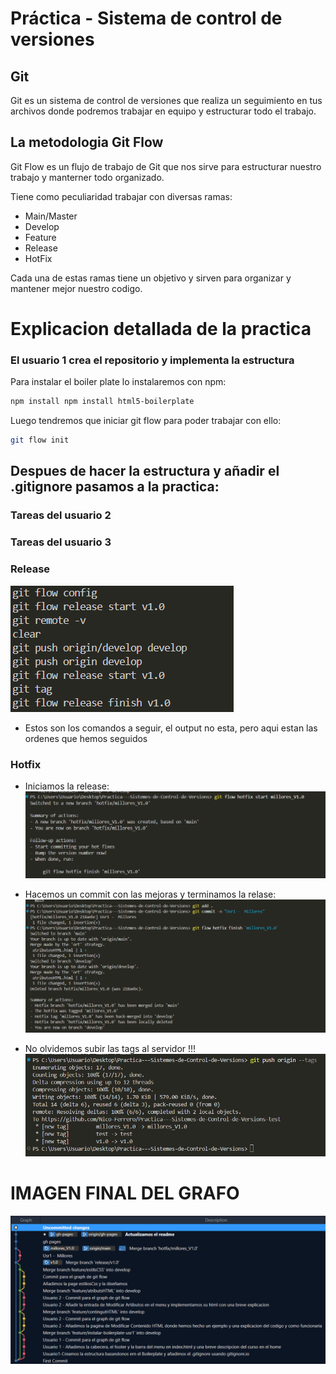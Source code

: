 # Práctica - Sistema de control de versiones

## Git

Git es un sistema de control de versiones que realiza un seguimiento en tus archivos donde podremos trabajar en equipo y estructurar todo el trabajo.

## La metodologia Git Flow

Git Flow es un flujo de trabajo de Git que nos sirve para estructurar nuestro trabajo y manterner todo organizado.

Tiene como peculiaridad trabajar con diversas ramas:
- Main/Master
- Develop
- Feature
- Release
- HotFix

Cada una de estas ramas tiene un objetivo y sirven para organizar y mantener mejor nuestro codigo.

# Explicacion detallada de la practica

### El usuario 1 crea el repositorio y implementa la estructura

Para instalar el boiler plate lo instalaremos con npm:
```bash
npm install npm install html5-boilerplate
```
Luego tendremos que iniciar git flow para poder trabajar con ello:
```bash
git flow init
```

## Despues de hacer la estructura y añadir el .gitignore pasamos a la practica:

### Tareas del usuario 2



### Tareas del usuario 3



### Release

![Imagen descriptiva](/img/Captura%20de%20pantalla%202025-10-01%20171124.png)

- Estos son los comandos a seguir, el output no esta, pero aqui estan las ordenes que hemos seguidos

### Hotfix
- Iniciamos la release:
![Imagen descriptiva](./img/Captura%20de%20pantalla%202025-10-01%20170553.png)

- Hacemos un commit con las mejoras y terminamos la relase:
![Imagen descriptiva](./img/Captura%20de%20pantalla%202025-10-01%20170659.png)

- No olvidemos subir las tags al servidor !!!
![Imagen descriptiva](./img/Captura%20de%20pantalla%202025-10-01%20170734.png)

# IMAGEN FINAL DEL GRAFO

![Imagen descriptiva](./img/graph.png)